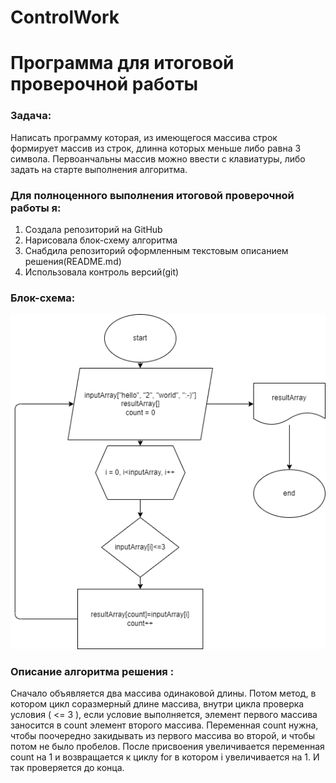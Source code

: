 # ControlWork
# Программа для итоговой проверочной работы
### **Задача**: 
Написать программу которая, из имеющегося массива строк формирует массив из строк, длинна которых меньше либо равна 3 символа. Первоанчальны массив можно ввести с клавиатуры, либо задать на старте выполнения алгоритма.

### **Для полноценного выполнения итоговой проверочной работы я:**
1. Создала репозиторий на GitHub
2. Нарисовала блок-схему алгоритма
3. Снабдила репозиторий оформленным текстовым описанием решения(README.md)
4. Использовала контроль версий(git)


### Блок-схема:

![Блок-схема](Diagram.drawio.png)


### **Описание алгоритма решения :**
Сначало объявляется два массива одинаковой длины. Потом метод, в котором цикл соразмерный длине массива, внутри цикла проверка условия ( <= 3 ), если условие выполняется, элемент первого массива заносится в count элемент второго массива. Переменная count нужна, чтобы поочередно закидывать из первого массива во второй, и чтобы потом не было пробелов. После присвоения увеличивается переменная count на 1 и возвращается к циклу for в котором i увеличивается на 1. И так проверяется до конца.


